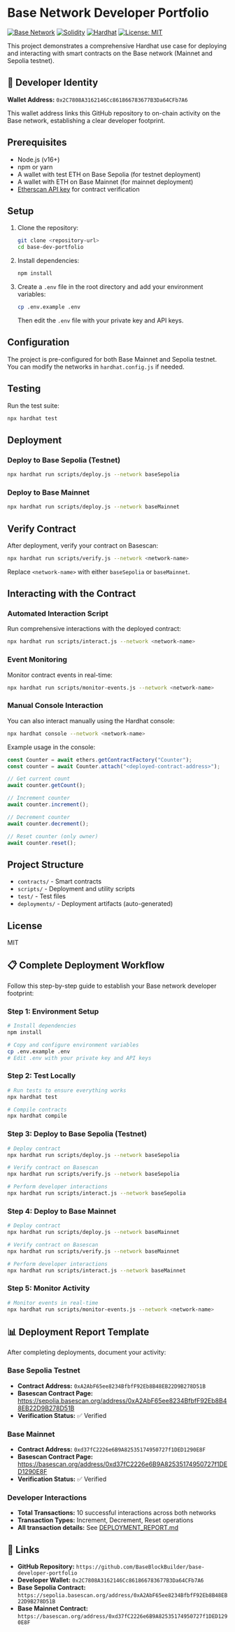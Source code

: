 # Base Network Developer Portfolio

[![Base Network](https://img.shields.io/badge/Base-Network-blue)](https://base.org)
[![Solidity](https://img.shields.io/badge/Solidity-0.8.20-green)](https://soliditylang.org/)
[![Hardhat](https://img.shields.io/badge/Hardhat-Framework-yellow)](https://hardhat.org/)
[![License: MIT](https://img.shields.io/badge/License-MIT-blue.svg)](https://opensource.org/licenses/MIT)

This project demonstrates a comprehensive Hardhat use case for deploying and interacting with smart contracts on the Base network (Mainnet and Sepolia testnet).

## 🔗 Developer Identity

**Wallet Address:** `0x2C7808A3162146Cc861866783677B3Da64CFb7A6`

This wallet address links this GitHub repository to on-chain activity on the Base network, establishing a clear developer footprint.

## Prerequisites

- Node.js (v16+)
- npm or yarn
- A wallet with test ETH on Base Sepolia (for testnet deployment)
- A wallet with ETH on Base Mainnet (for mainnet deployment)
- [Etherscan API key](https://basescan.org/myapikey) for contract verification

## Setup

1. Clone the repository:
   ```bash
   git clone <repository-url>
   cd base-dev-portfolio
   ```

2. Install dependencies:
   ```bash
   npm install
   ```

3. Create a `.env` file in the root directory and add your environment variables:
   ```bash
   cp .env.example .env
   ```
   Then edit the `.env` file with your private key and API keys.

## Configuration

The project is pre-configured for both Base Mainnet and Sepolia testnet. You can modify the networks in `hardhat.config.js` if needed.

## Testing

Run the test suite:
```bash
npx hardhat test
```

## Deployment

### Deploy to Base Sepolia (Testnet)
```bash
npx hardhat run scripts/deploy.js --network baseSepolia
```

### Deploy to Base Mainnet
```bash
npx hardhat run scripts/deploy.js --network baseMainnet
```

## Verify Contract

After deployment, verify your contract on Basescan:

```bash
npx hardhat run scripts/verify.js --network <network-name>
```

Replace `<network-name>` with either `baseSepolia` or `baseMainnet`.

## Interacting with the Contract

### Automated Interaction Script
Run comprehensive interactions with the deployed contract:

```bash
npx hardhat run scripts/interact.js --network <network-name>
```

### Event Monitoring
Monitor contract events in real-time:

```bash
npx hardhat run scripts/monitor-events.js --network <network-name>
```

### Manual Console Interaction
You can also interact manually using the Hardhat console:

```bash
npx hardhat console --network <network-name>
```

Example usage in the console:
```javascript
const Counter = await ethers.getContractFactory("Counter");
const counter = await Counter.attach("<deployed-contract-address>");

// Get current count
await counter.getCount();

// Increment counter
await counter.increment();

// Decrement counter
await counter.decrement();

// Reset counter (only owner)
await counter.reset();
```

## Project Structure

- `contracts/` - Smart contracts
- `scripts/` - Deployment and utility scripts
- `test/` - Test files
- `deployments/` - Deployment artifacts (auto-generated)

## License

MIT

## 📋 Complete Deployment Workflow

Follow this step-by-step guide to establish your Base network developer footprint:

### Step 1: Environment Setup
```bash
# Install dependencies
npm install

# Copy and configure environment variables
cp .env.example .env
# Edit .env with your private key and API keys
```

### Step 2: Test Locally
```bash
# Run tests to ensure everything works
npx hardhat test

# Compile contracts
npx hardhat compile
```

### Step 3: Deploy to Base Sepolia (Testnet)
```bash
# Deploy contract
npx hardhat run scripts/deploy.js --network baseSepolia

# Verify contract on Basescan
npx hardhat run scripts/verify.js --network baseSepolia

# Perform developer interactions
npx hardhat run scripts/interact.js --network baseSepolia
```

### Step 4: Deploy to Base Mainnet
```bash
# Deploy contract
npx hardhat run scripts/deploy.js --network baseMainnet

# Verify contract on Basescan
npx hardhat run scripts/verify.js --network baseMainnet

# Perform developer interactions
npx hardhat run scripts/interact.js --network baseMainnet
```

### Step 5: Monitor Activity
```bash
# Monitor events in real-time
npx hardhat run scripts/monitor-events.js --network <network-name>
```

## 📊 Deployment Report Template

After completing deployments, document your activity:

### Base Sepolia Testnet
- **Contract Address:** `0xA2AbF65ee8234BfbfF92Eb8B48EB22D9B278D51B`
- **Basescan Contract Page:** https://sepolia.basescan.org/address/0xA2AbF65ee8234BfbfF92Eb8B48EB22D9B278D51B
- **Verification Status:** ✅ Verified

### Base Mainnet
- **Contract Address:** `0xd37fC2226e6B9A82535174950727f1DED1290E8F`
- **Basescan Contract Page:** https://basescan.org/address/0xd37fC2226e6B9A82535174950727f1DED1290E8F
- **Verification Status:** ✅ Verified

### Developer Interactions
- **Total Transactions:** 10 successful interactions across both networks
- **Transaction Types:** Increment, Decrement, Reset operations
- **All transaction details:** See [DEPLOYMENT_REPORT.md](DEPLOYMENT_REPORT.md)

## 🔗 Links
- **GitHub Repository:** `https://github.com/BaseBlockBuilder/base-developer-portfolio`
- **Developer Wallet:** `0x2C7808A3162146Cc861866783677B3Da64CFb7A6`
- **Base Sepolia Contract:** `https://sepolia.basescan.org/address/0xA2AbF65ee8234BfbfF92Eb8B48EB22D9B278D51B`
- **Base Mainnet Contract:** `https://basescan.org/address/0xd37fC2226e6B9A82535174950727f1DED1290E8F`